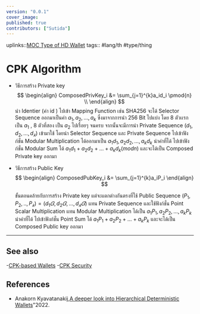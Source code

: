 ```yaml
---
version: "0.0.1"
cover_image:
published: true
contributors: ["Sutida"]
---
```

uplinks::[MOC Type of HD Wallet](./MOC%20Type%20of%20HD%20Wallet.md)
tags:: #lang/th #type/thing

# CPK Algorithm

- วิธีการสร้าง Private key 
 $$
\begin{align}
ComposedPrivKey_i &= \sum_{j=1}^{k}a_id_i \pmod{n} \\
\end{align}
$$
   นำ Identier (ค่า id ) ไปเข้า Mapping Function เช่น SHA256 จะได้ Selector Sequence ออกมาเป็นค่า $a_1,a_2,\dots,a_k$ ซึ่งมาจากการนำ 256 Bit ไปแบ่ง โดย 8 ตัวเเรกเป็น $a_1$ , 8 ตัวที่สอง เป็น $a_2$ ไปเรื่อยๆ จนครบ จากนั้นจะมีการนำ Private Sequence $(d_1,d_2,\dots,d_𝑘)$  เข้ามาใช้ โดยนำ Selector Sequence และ Private Sequence ไปเข้าฟังก์ชั่น Modular Multiplication ได้ออกมาเป็น $a_1d_1,a_2d_2,\dots,a_kd_k$ นำค่าที่ได้  ไปเข้าฟังก์ชั่น Modular Sum ได้ $a_1d_1 + a_2d_2+...+a_kd_k (mod n)$ และจะได้เป็น Composed Private key ออกมา
- วิธีการสร้าง Public Key
 $$
\begin{align}
ComposedPubKey_i &= \sum_{j=1}^{k}a_iP_i
\end{align}
$$

  ขั้นตอนคล้ายกับการสร้าง Private key แต่จะแตกต่างกันตรงที่ใช้ Public Sequence $(P_1,P_2,..,P_𝑘)=(d_1𝐺,d_2𝐺,\dots,d_𝑘𝐺)$ แทน Private Sequence และใช้ฟังก์ชั่น Point Scalar  Multiplication แทน Modular Multiplication  ได้เป็น $a_1P_1, a_2P_2,...,a_kP_k$ นำค่าที่ได้  ไปเข้าฟังก์ชั่น Point Sum ได้ $a_1P_1+a_2P_2+...+a_kP_k$ และจะได้เป็น Composed  Public key ออกมา

 ---

## See also
-[CPK-based Wallets](./CPK-based%20Wallets.md)
-[CPK Security](./CPK%20Security.md)
## References
- Anakorn Kyavatanakij,[A deeper look into Hierarchical Deterministic Wallets](./A%20deeper%20look%20into%20Hierarchical%20Deterministic%20Wallets.md)"2022.